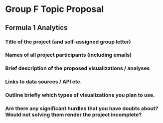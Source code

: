 # Group F Topic Proposal
## Formula 1 Analytics

### Title of the project (and self-assigned group letter)

### Names of all project participants (including emails)


### Brief description of the proposed visualizations / analyses


### Links to data sources / API etc.


### Outline briefly which types of visualizations you plan to use.


### Are there any significant hurdles that you have doubts about? Would not solving them render the project incomplete?


